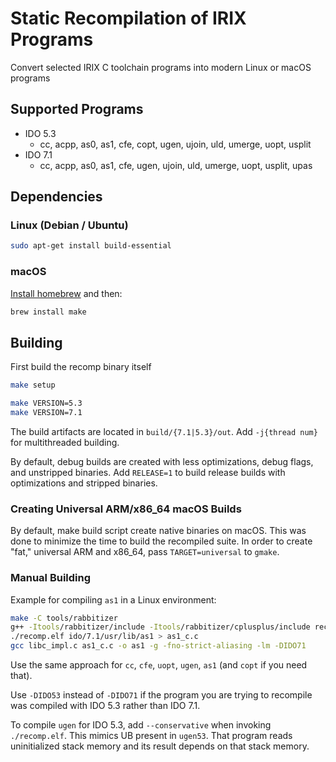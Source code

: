 # Static Recompilation of IRIX Programs

Convert selected IRIX C toolchain programs into modern Linux or macOS programs

## Supported Programs

* IDO 5.3
  * cc, acpp, as0, as1, cfe, copt, ugen, ujoin, uld, umerge, uopt, usplit
* IDO 7.1
  * cc, acpp, as0, as1, cfe, ugen, ujoin, uld, umerge, uopt, usplit, upas

## Dependencies

### Linux (Debian / Ubuntu)

```bash
sudo apt-get install build-essential
```

### macOS

[Install homebrew](https://brew.sh/) and then:

```bash
brew install make
```

## Building

First build the recomp binary itself

```bash
make setup
```

```bash
make VERSION=5.3
make VERSION=7.1
```

The build artifacts are located in `build/{7.1|5.3}/out`. Add `-j{thread num}` for multithreaded building.

By default, debug builds are created with less optimizations, debug flags, and unstripped binaries.
Add `RELEASE=1` to build release builds with optimizations and stripped binaries.

### Creating Universal ARM/x86_64 macOS Builds

By default, make build script create native binaries on macOS. This was done to minimize the time to build the recompiled suite.
In order to create "fat," universal ARM and x86_64, pass `TARGET=universal` to `gmake`.

### Manual Building

Example for compiling `as1` in a Linux environment:

```bash
make -C tools/rabbitizer
g++ -Itools/rabbitizer/include -Itools/rabbitizer/cplusplus/include recomp.cpp -o recomp.elf -g -Ltools/rabbitizer/build -lrabbitizerpp
./recomp.elf ido/7.1/usr/lib/as1 > as1_c.c
gcc libc_impl.c as1_c.c -o as1 -g -fno-strict-aliasing -lm -DIDO71
```

Use the same approach for `cc`, `cfe`, `uopt`, `ugen`, `as1` (and `copt` if you need that).

Use `-DIDO53` instead of `-DIDO71` if the program you are trying to recompile was compiled with IDO 5.3 rather than IDO 7.1.

To compile `ugen` for IDO 5.3, add `--conservative` when invoking `./recomp.elf`. This mimics UB present in `ugen53`. That program reads uninitialized stack memory and its result depends on that stack memory.
